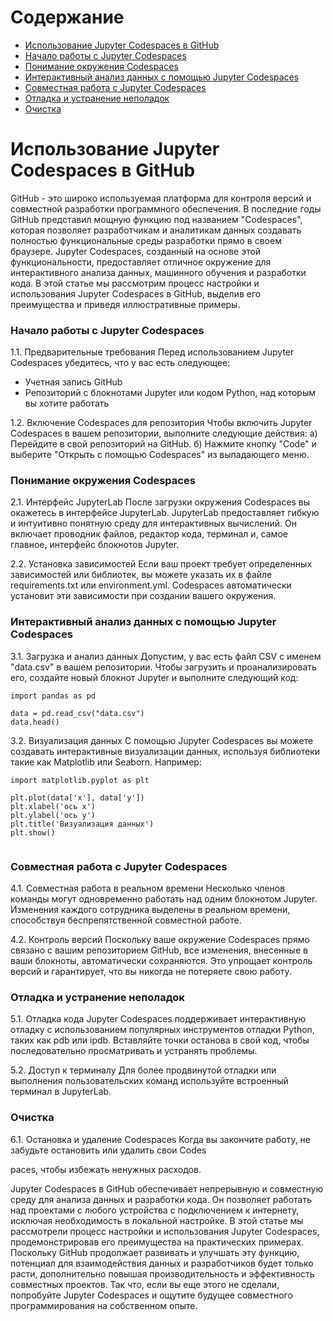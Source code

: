 # Содержание

  - [Использование Jupyter Codespaces в GitHub](#использование-jupyter-codespaces-в-github)<br>
  -  [Начало работы с Jupyter Codespaces](#начало-работы-с-jupyter-codespaces)<br>
  -  [Понимание окружения Codespaces](#понимание-окружения-codespaces)<br>
  - [Интерактивный анализ данных с помощью Jupyter Codespaces](#интерактивный-анализ-данных-с-помощью-jupyter-codespaces)<br>
  -  [Совместная работа с Jupyter Codespaces](#совместная-работа-с-jupyter-codespaces)<br>
  - [Отладка и устранение неполадок](#отладка-и-устранение-неполадок)<br>
  - [Очистка](#очистка)

# Использование Jupyter Codespaces в GitHub

GitHub - это широко используемая платформа для контроля версий и совместной разработки программного обеспечения. В последние годы GitHub представил мощную функцию под названием "Codespaces", которая позволяет разработчикам и аналитикам данных создавать полностью функциональные среды разработки прямо в своем браузере. Jupyter Codespaces, созданный на основе этой функциональности, предоставляет отличное окружение для интерактивного анализа данных, машинного обучения и разработки кода. В этой статье мы рассмотрим процесс настройки и использования Jupyter Codespaces в GitHub, выделив его преимущества и приведя иллюстративные примеры.

### Начало работы с Jupyter Codespaces
1.1. Предварительные требования
Перед использованием Jupyter Codespaces убедитесь, что у вас есть следующее:
- Учетная запись GitHub
- Репозиторий с блокнотами Jupyter или кодом Python, над которым вы хотите работать

1.2. Включение Codespaces для репозитория
Чтобы включить Jupyter Codespaces в вашем репозитории, выполните следующие действия:
а) Перейдите в свой репозиторий на GitHub.
б) Нажмите кнопку "Code" и выберите "Открыть с помощью Codespaces" из выпадающего меню.

### Понимание окружения Codespaces
2.1. Интерфейс JupyterLab
После загрузки окружения Codespaces вы окажетесь в интерфейсе JupyterLab. JupyterLab предоставляет гибкую и интуитивно понятную среду для интерактивных вычислений. Он включает проводник файлов, редактор кода, терминал и, самое главное, интерфейс блокнотов Jupyter.

2.2. Установка зависимостей
Если ваш проект требует определенных зависимостей или библиотек, вы можете указать их в файле requirements.txt или environment.yml. Codespaces автоматически установит эти зависимости при создании вашего окружения.

### Интерактивный анализ данных с помощью Jupyter Codespaces
3.1. Загрузка и анализ данных
Допустим, у вас есть файл CSV с именем "data.csv" в вашем репозитории. Чтобы загрузить и проанализировать его, создайте новый блокнот Jupyter и выполните следующий код:

```
import pandas as pd

data = pd.read_csv("data.csv")
data.head()

```
3.2. Визуализация данных
С помощью Jupyter Codespaces вы можете создавать интерактивные визуализации данных, используя библиотеки такие как Matplotlib или Seaborn. Например:

```
import matplotlib.pyplot as plt

plt.plot(data['x'], data['y'])
plt.xlabel('ось x')
plt.ylabel('ось y')
plt.title('Визуализация данных')
plt.show()


```
### Совместная работа с Jupyter Codespaces
4.1. Совместная работа в реальном времени
Несколько членов команды могут одновременно работать над одним блокнотом Jupyter. Изменения каждого сотрудника выделены в реальном времени, способствуя беспрепятственной совместной работе.

4.2. Контроль версий
Поскольку ваше окружение Codespaces прямо связано с вашим репозиторием GitHub, все изменения, внесенные в ваши блокноты, автоматически сохраняются. Это упрощает контроль версий и гарантирует, что вы никогда не потеряете свою работу.

### Отладка и устранение неполадок
5.1. Отладка кода
Jupyter Codespaces поддерживает интерактивную отладку с использованием популярных инструментов отладки Python, таких как pdb или ipdb. Вставляйте точки останова в свой код, чтобы последовательно просматривать и устранять проблемы.

5.2. Доступ к терминалу
Для более продвинутой отладки или выполнения пользовательских команд используйте встроенный терминал в JupyterLab.

### Очистка
6.1. Остановка и удаление Codespaces
Когда вы закончите работу, не забудьте остановить или удалить свои Codes

paces, чтобы избежать ненужных расходов.

Jupyter Codespaces в GitHub обеспечивает непрерывную и совместную среду для анализа данных и разработки кода. Он позволяет работать над проектами с любого устройства с подключением к интернету, исключая необходимость в локальной настройке. В этой статье мы рассмотрели процесс настройки и использования Jupyter Codespaces, продемонстрировав его преимущества на практических примерах. Поскольку GitHub продолжает развивать и улучшать эту функцию, потенциал для взаимодействия данных и разработчиков будет только расти, дополнительно повышая производительность и эффективность совместных проектов. Так что, если вы еще этого не сделали, попробуйте Jupyter Codespaces и ощутите будущее совместного программирования на собственном опыте. 